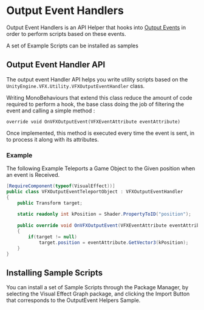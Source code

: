 # Output Event Handlers

Output Event Handlers is an API Helper that hooks into [Output Events](Contexts.md#output-events) in order to perform scripts based on these events.

A set of Example Scripts can be installed as samples

## Output Event Handler API

The output event Handler API helps you write utility scripts based on the `UnityEngine.VFX.Utility.VFXOutputEventHandler` class. 

Writing MonoBehaviours that extend this class reduce the amount of code required to perform a hook, the base class doing the job of filtering the event and calling a simple method :

`override void OnVFXOutputEvent(VFXEventAttribute eventAttribute)`

Once implemented, this method is executed every time the event is sent, in to process it along with its attributes.

### Example

The following Example Teleports a Game Object to the Given position when an event is Received.

```c#
[RequireComponent(typeof(VisualEffect))]
public class VFXOutputEventTeleportObject : VFXOutputEventHandler
{
    public Transform target;
    
    static readonly int kPosition = Shader.PropertyToID("position");
    
    public override void OnVFXOutputEvent(VFXEventAttribute eventAttribute)
    {
        if(target != null)
            target.position = eventAttribute.GetVector3(kPosition);
    }
}
```

## Installing Sample Scripts

You can install a set of Sample Scripts through the Package Manager, by selecting the Visual Effect Graph package, and clicking the Import Button that corresponds to the OutputEvent Helpers Sample.